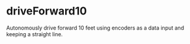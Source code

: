# driveForward10
Autonomously drive forward 10 feet using encoders as a data input and keeping a straight line.
